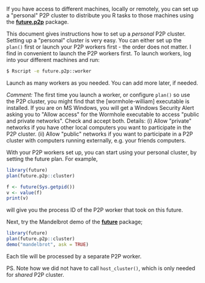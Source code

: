 <!--
%\VignetteIndexEntry{future.p2p: Personal P2P Cluster}
%\VignetteAuthor{Henrik Bengtsson}
%\VignetteKeyword{R}
%\VignetteKeyword{package}
%\VignetteKeyword{vignette}
%\VignetteKeyword{Rprofile}
%\VignetteKeyword{Renviron}
%\VignetteEngine{future.p2p::selfonly}
-->

If you have access to different machines, locally or remotely, you can
set up a "personal" P2P cluster to distribute you R tasks to those
machines using the **[future.p2p]** package.

This document gives instructions how to set up a _personal_ P2P
cluster. Setting up a "personal" cluster is very easy. You can either
set up the `plan()` first or launch your P2P workers first - the order
does not matter. I find in convenient to launch the P2P workers first.
To launch workers, log into your different machines and run:

```sh
$ Rscript -e future.p2p::worker
```

Launch as many workers as you needed. You can add more later, if
needed.

_Comment:_ The first time you launch a worker, or configure `plan()`
so use the P2P cluster, you might find that the [wormhole-william]
executable is installed. If you are on MS Windows, you will get a
Windows Security Alert asking you to "Allow access" for the Wormhole
executable to access "public and private networks". Check and accept
both. Details: (i) Allow "private" networks if you have other local
computers you want to participate in the P2P cluster. (ii) Allow
"public" networks if you want to participate in a P2P cluster with
computers running externally, e.g. your friends computers.



With your P2P workers set up, you can start using your personal
cluster, by setting the future plan.  For example,

```r
library(future)
plan(future.p2p::cluster)

f <- future(Sys.getpid())
v <- value(f)
print(v)
```

will give you the process ID of the P2P worker that took on this
future.

Next, try the Mandelbrot demo of the **[future]** package;

```r
library(future)
plan(future.p2p::cluster)
demo("mandelbrot", ask = TRUE)
```

Each tile will be processed by a separate P2P worker.

PS. Note how we did not have to call `host_cluster()`, which is only
needed for _shared_ P2P cluster.

[future.p2p]: https://github.com/HenrikBengtsson/future.p2p
[future]: https://future.futureverse.org
